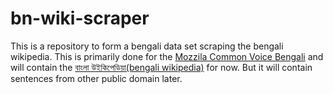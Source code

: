 # bn-wiki-scraper
This is a repository to form a bengali data set scraping the bengali wikipedia. This is primarily done for the [Mozzila Common Voice Bengali](https://voice.mozilla.org/bn) and will contain the [বাংলা উইকিপেডিয়া(bengali wikipedia)](https://bn.wikipedia.org) for now. But it will contain sentences from other public domain later.

